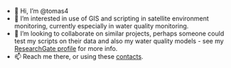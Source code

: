 - 👋 Hi, I’m @tomas4
- 👀 I’m interested in use of GIS and scripting in satellite environment monitoring, currently especially in water quality monitoring.
- 💞️ I’m looking to collaborate on similar projects, perhaps someone could test my scripts on their data and also my water quality models - see my [ResearchGate profile](https://www.researchgate.net/profile/Tomas-Brunclik) for more info.
- 📫 Reach me there, or using these [contacts](https://www.upce.cz/en/user/5084).

<!---
tomas4/tomas4 is a ✨ special ✨ repository because its `README.md` (this file) appears on your GitHub profile.
You can click the Preview link to take a look at your changes.
--->
